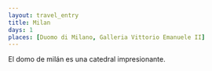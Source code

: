 ```yaml
---
layout: travel_entry
title: Milan
days: 1
places: [Duomo di Milano, Galleria Vittorio Emanuele II]
---
```

El domo de milán es una catedral impresionante.